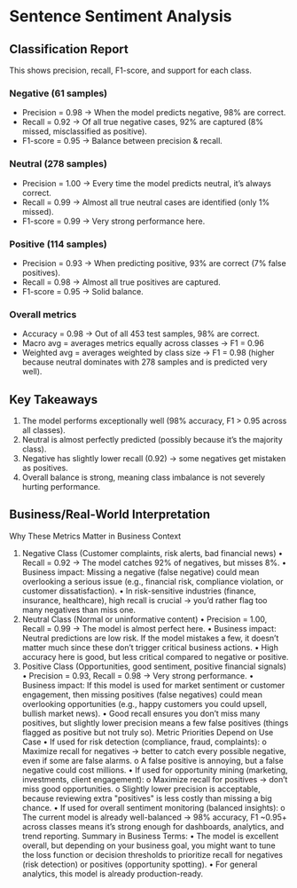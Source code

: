 # Sentence Sentiment Analysis
## Classification Report
This shows precision, recall, F1-score, and support for each class.
### Negative (61 samples)
-	Precision = 0.98 → When the model predicts negative, 98% are correct.
-	Recall = 0.92 → Of all true negative cases, 92% are captured (8% missed, misclassified as positive).
-	F1-score = 0.95 → Balance between precision & recall.
### Neutral (278 samples)
-	Precision = 1.00 → Every time the model predicts neutral, it’s always correct.
-	Recall = 0.99 → Almost all true neutral cases are identified (only 1% missed).
-	F1-score = 0.99 → Very strong performance here.
### Positive (114 samples)
- Precision = 0.93 → When predicting positive, 93% are correct (7% false positives).
-	Recall = 0.98 → Almost all true positives are captured.
-	F1-score = 0.95 → Solid balance.
### Overall metrics
-	Accuracy = 0.98 → Out of all 453 test samples, 98% are correct.
-	Macro avg = averages metrics equally across classes → F1 = 0.96
-	Weighted avg = averages weighted by class size → F1 = 0.98 (higher because neutral dominates with 278 samples and is predicted very well).
## Key Takeaways
1.	The model performs exceptionally well (98% accuracy, F1 > 0.95 across all classes).
2.	Neutral is almost perfectly predicted (possibly because it’s the majority class).
3.	Negative has slightly lower recall (0.92) → some negatives get mistaken as positives.
4.	Overall balance is strong, meaning class imbalance is not severely hurting performance.

## Business/Real-World Interpretation
Why These Metrics Matter in Business Context
1. Negative Class (Customer complaints, risk alerts, bad financial news)
•	Recall = 0.92 → The model catches 92% of negatives, but misses 8%.
•	Business impact: Missing a negative (false negative) could mean overlooking a serious issue (e.g., financial risk, compliance violation, or customer dissatisfaction).
•	In risk-sensitive industries (finance, insurance, healthcare), high recall is crucial → you’d rather flag too many negatives than miss one.
2. Neutral Class (Normal or uninformative content)
•	Precision = 1.00, Recall = 0.99 → The model is almost perfect here.
•	Business impact: Neutral predictions are low risk. If the model mistakes a few, it doesn’t matter much since these don’t trigger critical business actions.
•	High accuracy here is good, but less critical compared to negative or positive.
3. Positive Class (Opportunities, good sentiment, positive financial signals)
•	Precision = 0.93, Recall = 0.98 → Very strong performance.
•	Business impact: If this model is used for market sentiment or customer engagement, then missing positives (false negatives) could mean overlooking opportunities (e.g., happy customers you could upsell, bullish market news).
•	Good recall ensures you don’t miss many positives, but slightly lower precision means a few false positives (things flagged as positive but not truly so).
Metric Priorities Depend on Use Case
•	If used for risk detection (compliance, fraud, complaints):
o	Maximize recall for negatives → better to catch every possible negative, even if some are false alarms.
o	A false positive is annoying, but a false negative could cost millions.
•	If used for opportunity mining (marketing, investments, client engagement):
o	Maximize recall for positives → don’t miss good opportunities.
o	Slightly lower precision is acceptable, because reviewing extra "positives" is less costly than missing a big chance.
•	If used for overall sentiment monitoring (balanced insights):
o	The current model is already well-balanced → 98% accuracy, F1 ~0.95+ across classes means it’s strong enough for dashboards, analytics, and trend reporting.
Summary in Business Terms:
•	The model is excellent overall, but depending on your business goal, you might want to tune the loss function or decision thresholds to prioritize recall for negatives (risk detection) or positives (opportunity spotting).
•	For general analytics, this model is already production-ready.

